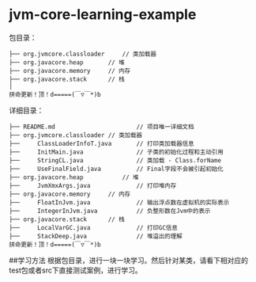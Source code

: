 # jvm-core-learning-example
包目录：

	├── org.jvmcore.classloader		// 类加载器
	├── org.javacore.heap		// 堆
	├── org.javacore.memory		// 内存
	├── org.javacore.stack		// 栈
	│
	拼命更新！顶！d=====(￣▽￣*)b

详细目录：

	├── README.md						// 项目唯一详细文档
	├── org.jvmcore.classloader	// 类加载器
	├── 	ClassLoaderInfoT.java		// 打印类加载器信息
	├── 	InitMain.java				// 子类的初始化过程和主动引用
	├── 	StringCL.java				// 类加载 - Class.forName
	├── 	UseFinalField.java			// Final字段不会被引起初始化
	├── org.javacore.heap			// 堆
	├── 	JvmXmxArgs.java				// 打印堆内存
	├── org.javacore.memory		// 内存
	├── 	FloatInJvm.java				// 输出浮点数在虚拟机的实际表示
	├── 	IntegerInJvm.java			// 负整形数在Jvm中的表示
	├── org.javacore.stack		// 栈
	├── 	LocalVarGC.java				// 打印GC信息
	├── 	StackDeep.java				// 堆溢出的理解
	拼命更新！顶！d=====(￣▽￣*)b

##学习方法
根据包目录，进行一块一块学习。然后针对某类，请看下相对应的test包或者src下直接测试案例，进行学习。
